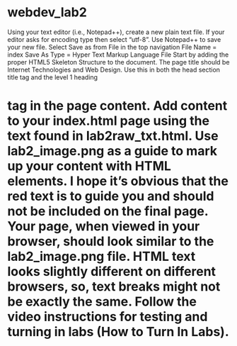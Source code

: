 # webdev_lab2

Using your text editor (i.e., Notepad++), create a new plain text file. If your editor asks for encoding type then select “utf-8”.
Use Notepad++ to save your new file.
Select Save as from File in the top navigation
File Name = index
Save As Type = Hyper Text Markup Language File
Start by adding the proper HTML5 Skeleton Structure to the document.
The page title should be  Internet Technologies and Web Design. Use this in both the head section title tag and the level 1 heading <h1> tag in the page content.
Add content to your index.html page using the text found in lab2raw_txt.html.
Use lab2_image.png as a guide to mark up your content with HTML elements. I hope it’s obvious that the red text is to guide you and should not be included on the final page.
Your page, when viewed in your browser, should look similar to the lab2_image.png file. HTML text looks slightly different on different browsers, so, text breaks might not be exactly the same.
Follow the video instructions for testing and turning in labs (How to Turn In Labs).
